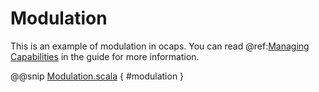 # Modulation

This is an example of modulation in ocaps.  You can read @ref:[Managing Capabilities](../guide/management.md) in the guide for more information.

@@snip [Modulation.scala]($examples$/Modulation.scala) { #modulation }
